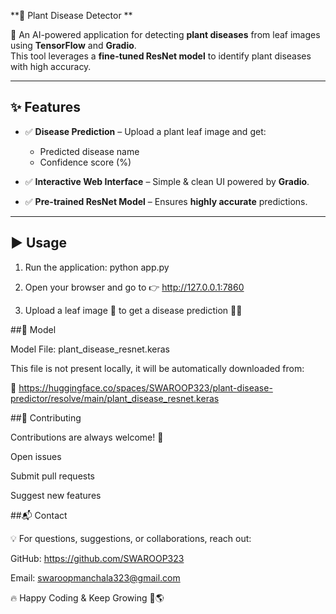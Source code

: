  **🌱 Plant Disease Detector  **

🚀 An AI-powered application for detecting **plant diseases** from leaf images using **TensorFlow** and **Gradio**.  
This tool leverages a **fine-tuned ResNet model** to identify plant diseases with high accuracy.  

---

## ✨ Features  

- ✅ **Disease Prediction** – Upload a plant leaf image and get:  
   - Predicted disease name  
   - Confidence score (%)  

- ✅ **Interactive Web Interface** – Simple & clean UI powered by **Gradio**.  

- ✅ **Pre-trained ResNet Model** – Ensures **highly accurate** predictions.  

---

## ▶️ Usage

1. Run the application: python app.py

2. Open your browser and go to 👉 http://127.0.0.1:7860

3. Upload a leaf image 🌿 to get a disease prediction 🧑‍🌾

##🧠 Model

Model File: plant_disease_resnet.keras

This file is not present locally, it will be automatically downloaded from:

🔗 https://huggingface.co/spaces/SWAROOP323/plant-disease-predictor/resolve/main/plant_disease_resnet.keras


##🤝 Contributing

Contributions are always welcome! 🎉

Open issues

Submit pull requests

Suggest new features


##📬 Contact

💡 For questions, suggestions, or collaborations, reach out:

GitHub: https://github.com/SWAROOP323

Email: swaroopmanchala323@gmail.com

🔥 Happy Coding & Keep Growing 🌿🌎
